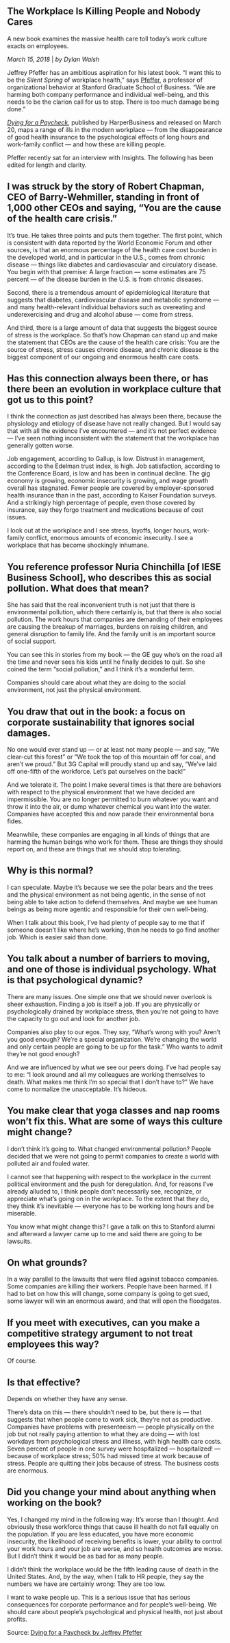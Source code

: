 ## The Workplace Is Killing People and Nobody Cares
A new book examines the massive health care toll today’s work culture exacts on employees.

_March 15, 2018_ | _by Dylan Walsh_

Jeffrey Pfeffer has an ambitious aspiration for his latest book. “I want this to be the *Silent Spring* of workplace health,” says [Pfeffer](/faculty-research/faculty/jeffrey-pfeffer), a professor of organizational behavior at Stanford Graduate School of Business. “We are harming both company performance and individual well-being, and this needs to be the clarion call for us to stop. There is too much damage being done.”

[*Dying for a Paycheck*](/faculty-research/books/dying-paycheck), published by HarperBusiness and released on March 20, maps a range of ills in the modern workplace — from the disappearance of good health insurance to the psychological effects of long hours and work-family conflict — and how these are killing people.

Pfeffer recently sat for an interview with Insights. The following has been edited for length and clarity.

## I was struck by the story of Robert Chapman, CEO of Barry-Wehmiller, standing in front of 1,000 other CEOs and saying, “You are the cause of the health care crisis.”

It’s true. He takes three points and puts them together. The first point, which is consistent with data reported by the World Economic Forum and other sources, is that an enormous percentage of the health care cost burden in the developed world, and in particular in the U.S., comes from chronic disease — things like diabetes and cardiovascular and circulatory disease. You begin with that premise: A large fraction — some estimates are 75 percent — of the disease burden in the U.S. is from chronic diseases.

Second, there is a tremendous amount of epidemiological literature that suggests that diabetes, cardiovascular disease and metabolic syndrome — and many health-relevant individual behaviors such as overeating and underexercising and drug and alcohol abuse — come from stress.

And third, there is a large amount of data that suggests the biggest source of stress is the workplace. So that’s how Chapman can stand up and make the statement that CEOs are the cause of the health care crisis: You are the source of stress, stress causes chronic disease, and chronic disease is the biggest component of our ongoing and enormous health care costs.

## Has this connection always been there, or has there been an evolution in workplace culture that got us to this point?

I think the connection as just described has always been there, because the physiology and etiology of disease have not really changed. But I would say that with all the evidence I’ve encountered — and it’s not perfect evidence — I’ve seen nothing inconsistent with the statement that the workplace has generally gotten worse.

Job engagement, according to Gallup, is low. Distrust in management, according to the Edelman trust index, is high. Job satisfaction, according to the Conference Board, is low and has been in continual decline. The gig economy is growing, economic insecurity is growing, and wage growth overall has stagnated. Fewer people are covered by employer-sponsored health insurance than in the past, according to Kaiser Foundation surveys. And a strikingly high percentage of people, even those covered by insurance, say they forgo treatment and medications because of cost issues.

I look out at the workplace and I see stress, layoffs, longer hours, work-family conflict, enormous amounts of economic insecurity. I see a workplace that has become shockingly inhumane.

## You reference professor Nuria Chinchilla [of IESE Business School], who describes this as social pollution. What does that mean?

She has said that the real inconvenient truth is not just that there is environmental pollution, which there certainly is, but that there is also social pollution. The work hours that companies are demanding of their employees are causing the breakup of marriages, burdens on raising children, and general disruption to family life. And the family unit is an important source of social support.

You can see this in stories from my book — the GE guy who’s on the road all the time and never sees his kids until he finally decides to quit. So she coined the term “social pollution,” and I think it’s a wonderful term.

Companies should care about what they are doing to the social environment, not just the physical environment.

## You draw that out in the book: a focus on corporate sustainability that ignores social damages.

No one would ever stand up — or at least not many people — and say, “We clear-cut this forest” or “We took the top of this mountain off for coal, and aren’t we proud.” But 3G Capital will proudly stand up and say, “We’ve laid off one-fifth of the workforce. Let’s pat ourselves on the back!”

And we tolerate it. The point I make several times is that there are behaviors with respect to the physical environment that we have decided are impermissible. You are no longer permitted to burn whatever you want and throw it into the air, or dump whatever chemical you want into the water. Companies have accepted this and now parade their environmental bona fides.

Meanwhile, these companies are engaging in all kinds of things that are harming the human beings who work for them. These are things they should report on, and these are things that we should stop tolerating.

## Why is this normal?

I can speculate. Maybe it’s because we see the polar bears and the trees and the physical environment as not being agentic, in the sense of not being able to take action to defend themselves. And maybe we see human beings as being more agentic and responsible for their own well-being.

When I talk about this book, I’ve had plenty of people say to me that if someone doesn’t like where he’s working, then he needs to go find another job. Which is easier said than done.

## You talk about a number of barriers to moving, and one of those is individual psychology. What is that psychological dynamic?

There are many issues. One simple one that we should never overlook is sheer exhaustion. Finding a job is itself a job. If you are physically or psychologically drained by workplace stress, then you’re not going to have the capacity to go out and look for another job.

Companies also play to our egos. They say, “What’s wrong with you? Aren’t you good enough? We’re a special organization. We’re changing the world and only certain people are going to be up for the task.” Who wants to admit they’re not good enough?

And we are influenced by what we see our peers doing. I’ve had people say to me: “I look around and all my colleagues are working themselves to death. What makes me think I’m so special that I don’t have to?” We have come to normalize the unacceptable. It’s hideous.

## You make clear that yoga classes and nap rooms won’t fix this. What are some of ways this culture might change?

I don’t think it’s going to. What changed environmental pollution? People decided that we were not going to permit companies to create a world with polluted air and fouled water.

I cannot see that happening with respect to the workplace in the current political environment and the push for deregulation. And, for reasons I’ve already alluded to, I think people don’t necessarily see, recognize, or appreciate what’s going on in the workplace. To the extent that they do, they think it’s inevitable — everyone has to be working long hours and be miserable.

You know what might change this? I gave a talk on this to Stanford alumni and afterward a lawyer came up to me and said there are going to be lawsuits.

## On what grounds?

In a way parallel to the lawsuits that were filed against tobacco companies. Some companies are killing their workers. People have been harmed. If I had to bet on how this will change, some company is going to get sued, some lawyer will win an enormous award, and that will open the floodgates.

## If you meet with executives, can you make a competitive strategy argument to not treat employees this way?

Of course.

## Is that effective?

Depends on whether they have any sense.

There’s data on this — there shouldn’t need to be, but there is — that suggests that when people come to work sick, they’re not as productive. Companies have problems with presenteeism — people physically on the job but not really paying attention to what they are doing — with lost workdays from psychological stress and illness, with high health care costs. Seven percent of people in one survey were hospitalized — hospitalized! — because of workplace stress; 50% had missed time at work because of stress. People are quitting their jobs because of stress. The business costs are enormous.

## Did you change your mind about anything when working on the book?

Yes, I changed my mind in the following way: It’s worse than I thought. And obviously these workforce things that cause ill health do not fall equally on the population. If you are less educated, you have more economic insecurity, the likelihood of receiving benefits is lower, your ability to control your work hours and your job are worse, and so health outcomes are worse. But I didn’t think it would be as bad for as many people.

I didn’t think the workplace would be the fifth leading cause of death in the United States. And, by the way, when I talk to HR people, they say the numbers we have are certainly wrong: They are too low.

I want to wake people up. This is a serious issue that has serious consequences for corporate performance and for people’s well-being. We should care about people’s psychological and physical health, not just about profits.


Source: [Dying for a Paycheck by Jeffrey Pfeffer](https://www.gsb.stanford.edu/insights/workplace-killing-people-nobody-cares)